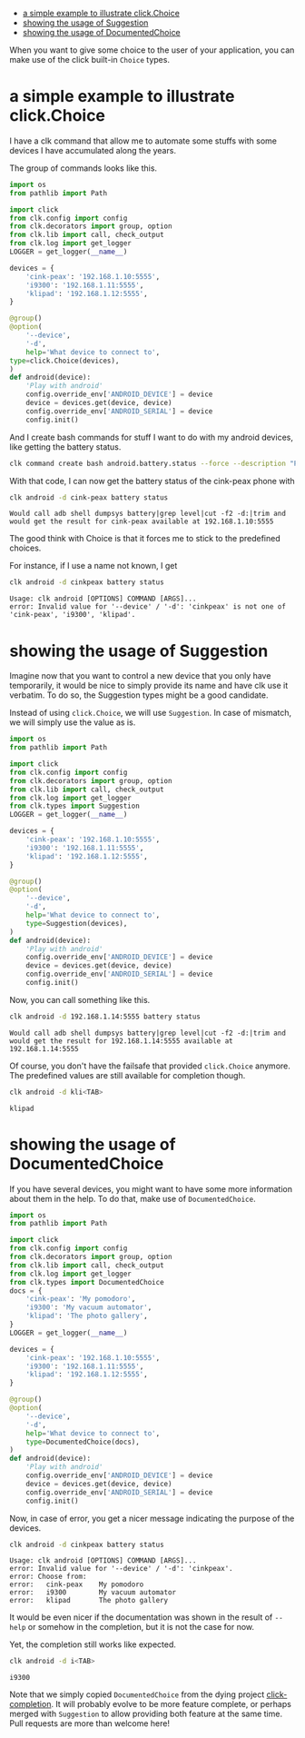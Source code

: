- [a simple example to illustrate click.Choice](#3041aa9c-8e50-4ce4-8e92-255d4f153c8d)
- [showing the usage of Suggestion](#63e4db36-5877-424f-a31f-a8889a07a933)
- [showing the usage of DocumentedChoice](#917d3f0f-e794-4403-88fb-c02734364082)

When you want to give some choice to the user of your application, you can make use of the click built-in `Choice` types.


<a id="3041aa9c-8e50-4ce4-8e92-255d4f153c8d"></a>

# a simple example to illustrate click.Choice

I have a clk command that allow me to automate some stuffs with some devices I have accumulated along the years.

The group of commands looks like this.

```python
import os
from pathlib import Path

import click
from clk.config import config
from clk.decorators import group, option
from clk.lib import call, check_output
from clk.log import get_logger
LOGGER = get_logger(__name__)

devices = {
    'cink-peax': '192.168.1.10:5555',
    'i9300': '192.168.1.11:5555',
    'klipad': '192.168.1.12:5555',
}

@group()
@option(
    '--device',
    '-d',
    help='What device to connect to',
type=click.Choice(devices),
)
def android(device):
    'Play with android'
    config.override_env['ANDROID_DEVICE'] = device
    device = devices.get(device, device)
    config.override_env['ANDROID_SERIAL'] = device
    config.init()
```

And I create bash commands for stuff I want to do with my android devices, like getting the battery status.

```bash
clk command create bash android.battery.status --force --description "Print the battery level of the device" --body 'echo "Would call adb shell dumpsys battery|grep level|cut -f2 -d:|trim and would get the result for ${ANDROID_DEVICE} available at ${ANDROID_SERIAL}"'
```

With that code, I can now get the battery status of the cink-peax phone with

```bash
clk android -d cink-peax battery status
```

    Would call adb shell dumpsys battery|grep level|cut -f2 -d:|trim and would get the result for cink-peax available at 192.168.1.10:5555

The good think with Choice is that it forces me to stick to the predefined choices.

For instance, if I use a name not known, I get

```bash
clk android -d cinkpeax battery status
```

    Usage: clk android [OPTIONS] COMMAND [ARGS]...
    error: Invalid value for '--device' / '-d': 'cinkpeax' is not one of 'cink-peax', 'i9300', 'klipad'.


<a id="63e4db36-5877-424f-a31f-a8889a07a933"></a>

# showing the usage of Suggestion

Imagine now that you want to control a new device that you only have temporarily, it would be nice to simply provide its name and have clk use it verbatim. To do so, the Suggestion types might be a good candidate.

Instead of using `click.Choice`, we will use `Suggestion`. In case of mismatch, we will simply use the value as is.

```python
import os
from pathlib import Path

import click
from clk.config import config
from clk.decorators import group, option
from clk.lib import call, check_output
from clk.log import get_logger
from clk.types import Suggestion
LOGGER = get_logger(__name__)

devices = {
    'cink-peax': '192.168.1.10:5555',
    'i9300': '192.168.1.11:5555',
    'klipad': '192.168.1.12:5555',
}

@group()
@option(
    '--device',
    '-d',
    help='What device to connect to',
    type=Suggestion(devices),
)
def android(device):
    'Play with android'
    config.override_env['ANDROID_DEVICE'] = device
    device = devices.get(device, device)
    config.override_env['ANDROID_SERIAL'] = device
    config.init()
```

Now, you can call something like this.

```bash
clk android -d 192.168.1.14:5555 battery status
```

    Would call adb shell dumpsys battery|grep level|cut -f2 -d:|trim and would get the result for 192.168.1.14:5555 available at 192.168.1.14:5555

Of course, you don't have the failsafe that provided `click.Choice` anymore. The predefined values are still available for completion though.

```bash
clk android -d kli<TAB>
```

    klipad


<a id="917d3f0f-e794-4403-88fb-c02734364082"></a>

# showing the usage of DocumentedChoice

If you have several devices, you might want to have some more information about them in the help. To do that, make use of `DocumentedChoice`.

```python
import os
from pathlib import Path

import click
from clk.config import config
from clk.decorators import group, option
from clk.lib import call, check_output
from clk.log import get_logger
from clk.types import DocumentedChoice
docs = {
    'cink-peax': 'My pomodoro',
    'i9300': 'My vacuum automator',
    'klipad': 'The photo gallery',
}
LOGGER = get_logger(__name__)

devices = {
    'cink-peax': '192.168.1.10:5555',
    'i9300': '192.168.1.11:5555',
    'klipad': '192.168.1.12:5555',
}

@group()
@option(
    '--device',
    '-d',
    help='What device to connect to',
    type=DocumentedChoice(docs),
)
def android(device):
    'Play with android'
    config.override_env['ANDROID_DEVICE'] = device
    device = devices.get(device, device)
    config.override_env['ANDROID_SERIAL'] = device
    config.init()
```

Now, in case of error, you get a nicer message indicating the purpose of the devices.

```bash
clk android -d cinkpeax battery status
```

    Usage: clk android [OPTIONS] COMMAND [ARGS]...
    error: Invalid value for '--device' / '-d': 'cinkpeax'.
    error: Choose from:
    error:   cink-peax    My pomodoro
    error:   i9300        My vacuum automator
    error:   klipad       The photo gallery

It would be even nicer if the documentation was shown in the result of `--help` or somehow in the completion, but it is not the case for now.

Yet, the completion still works like expected.

```bash
clk android -d i<TAB>
```

    i9300

Note that we simply copied `DocumentedChoice` from the dying project [click-completion](https://github.com/click-contrib/click-completion). It will probably evolve to be more feature complete, or perhaps merged with `Suggestion` to allow providing both feature at the same time. Pull requests are more than welcome here!
